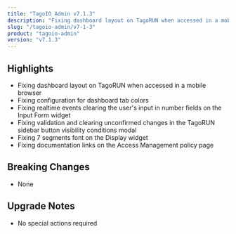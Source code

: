 ```yaml
---
title: "TagoIO Admin v7.1.3"
description: "Fixing dashboard layout on TagoRUN when accessed in a mobile browser"
slug: "/tagoio-admin/v7-1-3"
product: "tagoio-admin"
version: "v7.1.3"
---
```


## Highlights

- Fixing dashboard layout on TagoRUN when accessed in a mobile browser
- Fixing configuration for dashboard tab colors
- Fixing realtime events clearing the user's input in number fields on the Input Form widget
- Fixing validation and clearing unconfirmed changes in the TagoRUN sidebar button visibility conditions modal
- Fixing 7 segments font on the Display widget
- Fixing documentation links on the Access Management policy page

## Breaking Changes

- None

## Upgrade Notes

- No special actions required

